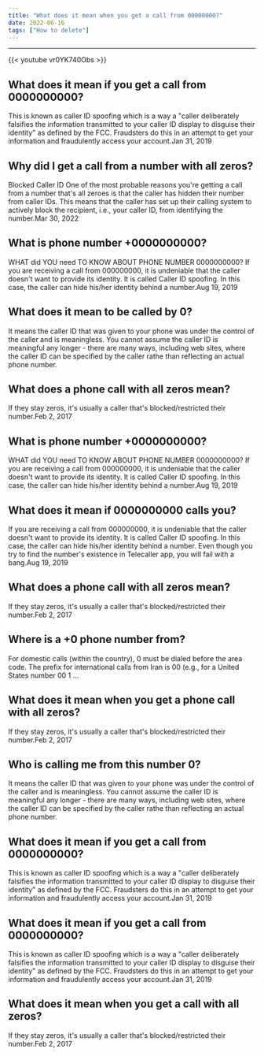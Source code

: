```yaml
---
title: "What does it mean when you get a call from 00000000?"
date: 2022-06-16
tags: ["How to delete"]
---
```


---
{{< youtube vr0YK740Obs >}}
## What does it mean if you get a call from 0000000000?
This is known as caller ID spoofing which is a way a "caller deliberately falsifies the information transmitted to your caller ID display to disguise their identity" as defined by the FCC. Fraudsters do this in an attempt to get your information and fraudulently access your account.Jan 31, 2019

## Why did I get a call from a number with all zeros?
Blocked Caller ID One of the most probable reasons you're getting a call from a number that's all zeroes is that the caller has hidden their number from caller IDs. This means that the caller has set up their calling system to actively block the recipient, i.e., your caller ID, from identifying the number.Mar 30, 2022

## What is phone number +0000000000?
WHAT did YOU need TO KNOW ABOUT PHONE NUMBER 0000000000? If you are receiving a call from 000000000, it is undeniable that the caller doesn't want to provide its identity. It is called Caller ID spoofing. In this case, the caller can hide his/her identity behind a number.Aug 19, 2019

## What does it mean to be called by 0?
It means the caller ID that was given to your phone was under the control of the caller and is meaningless. You cannot assume the caller ID is meaningful any longer - there are many ways, including web sites, where the caller ID can be specified by the caller rathe than reflecting an actual phone number.

## What does a phone call with all zeros mean?
If they stay zeros, it's usually a caller that's blocked/restricted their number.Feb 2, 2017

## What is phone number +0000000000?
WHAT did YOU need TO KNOW ABOUT PHONE NUMBER 0000000000? If you are receiving a call from 000000000, it is undeniable that the caller doesn't want to provide its identity. It is called Caller ID spoofing. In this case, the caller can hide his/her identity behind a number.Aug 19, 2019

## What does it mean if 0000000000 calls you?
If you are receiving a call from 000000000, it is undeniable that the caller doesn't want to provide its identity. It is called Caller ID spoofing. In this case, the caller can hide his/her identity behind a number. Even though you try to find the number's existence in Telecaller app, you will fail with a bang.Aug 19, 2019

## What does a phone call with all zeros mean?
If they stay zeros, it's usually a caller that's blocked/restricted their number.Feb 2, 2017

## Where is a +0 phone number from?
For domestic calls (within the country), 0 must be dialed before the area code. The prefix for international calls from Iran is 00 (e.g., for a United States number 00 1 ...

## What does it mean when you get a phone call with all zeros?
If they stay zeros, it's usually a caller that's blocked/restricted their number.Feb 2, 2017

## Who is calling me from this number 0?
It means the caller ID that was given to your phone was under the control of the caller and is meaningless. You cannot assume the caller ID is meaningful any longer - there are many ways, including web sites, where the caller ID can be specified by the caller rathe than reflecting an actual phone number.

## What does it mean if you get a call from 0000000000?
This is known as caller ID spoofing which is a way a "caller deliberately falsifies the information transmitted to your caller ID display to disguise their identity" as defined by the FCC. Fraudsters do this in an attempt to get your information and fraudulently access your account.Jan 31, 2019

## What does it mean if you get a call from 0000000000?
This is known as caller ID spoofing which is a way a "caller deliberately falsifies the information transmitted to your caller ID display to disguise their identity" as defined by the FCC. Fraudsters do this in an attempt to get your information and fraudulently access your account.Jan 31, 2019

## What does it mean when you get a call with all zeros?
If they stay zeros, it's usually a caller that's blocked/restricted their number.Feb 2, 2017

